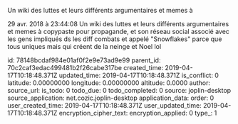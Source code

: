 Un wiki des luttes et leurs différents argumentaires et memes à

29 avr. 2018 à 23:44:08
Un wiki des luttes et leurs différents argumentaires et memes à
copypaste pour propagande, et son réseau social associé avec les gens
impliqués ds les diff combats et appelé \"Snowflakes\" parce que tous
uniques mais qui créent de la neinge et Noel lol


id: 78148bcdaf984e01af0f2e9e73ad9e99
parent_id: 70c2caf3edac499481b2f26cabe317be
created_time: 2019-04-17T10:18:48.371Z
updated_time: 2019-04-17T10:18:48.371Z
is_conflict: 0
latitude: 0.00000000
longitude: 0.00000000
altitude: 0.0000
author: 
source_url: 
is_todo: 0
todo_due: 0
todo_completed: 0
source: joplin-desktop
source_application: net.cozic.joplin-desktop
application_data: 
order: 0
user_created_time: 2019-04-17T10:18:48.371Z
user_updated_time: 2019-04-17T10:18:48.371Z
encryption_cipher_text: 
encryption_applied: 0
type_: 1
